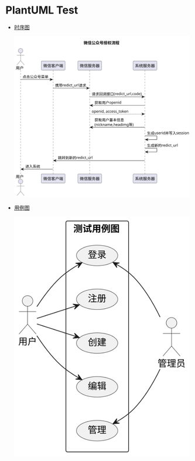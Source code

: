# PlantUML Test

- [时序图](code/test_sequence.puml)

  ![](images/test_sequence.svg)

- [用例图](code/test_usecase.puml)

  ![](images/test_usecase.svg)
